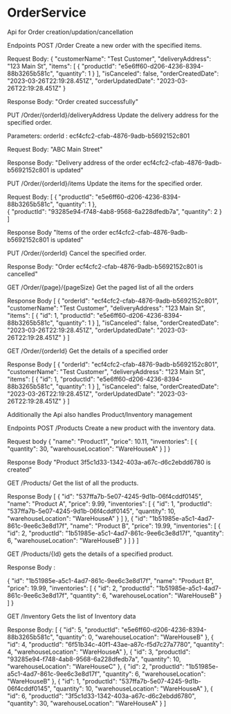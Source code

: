 # OrderService
Api for Order creation/updation/cancellation

Endpoints
POST /Order
Create a new order with the specified items.

Request Body:
{
  "customerName": "Test Customer",
  "deliveryAddress": "123 Main St",
  "items": [
    {
      "productId": "e5e6ff60-d206-4236-8394-88b3265b581c",
      "quantity": 1
    }
  ],
  "isCanceled": false,
  "orderCreatedDate": "2023-03-26T22:19:28.451Z",
  "orderUpdatedDate": "2023-03-26T22:19:28.451Z"
}

Response Body:
"Order created successfully"

PUT /Order/{orderId}/deliveryAddress
Update the delivery address for the specified order.

Parameters:
orderId  : ecf4cfc2-cfab-4876-9adb-b5692152c801

Request Body:
"ABC Main Street"

Response Body:
"Delivery address of the order ecf4cfc2-cfab-4876-9adb-b5692152c801 is updated"

PUT /Order/{orderId}/items
Update the items for the specified order.

Request Body:
[
{
    "productId": "e5e6ff60-d206-4236-8394-88b3265b581c",
    "quantity": 1
  },  
{
    "productId": "93285e94-f748-4ab8-9568-6a228dfedb7a",
    "quantity": 2
  }
]

Response Body
"Items of the order ecf4cfc2-cfab-4876-9adb-b5692152c801 is updated"

PUT /Order/{orderId}
Cancel the specified order.

Response Body:
"Order ecf4cfc2-cfab-4876-9adb-b5692152c801 is cancelled"

GET /Order/{page}/{pageSize}
Get the paged list of all the orders

Response Body
[
  {
    "orderId": "ecf4cfc2-cfab-4876-9adb-b5692152c801",
    "customerName": "Test Customer",
    "deliveryAddress": "123 Main St",
    "items": [
      {
        "id": 1,
        "productId": "e5e6ff60-d206-4236-8394-88b3265b581c",
        "quantity": 1
      }
    ],
    "isCanceled": false,
    "orderCreatedDate": "2023-03-26T22:19:28.451Z",
    "orderUpdatedDate": "2023-03-26T22:19:28.451Z"
  }
]

GET /Order/{orderId}
Get the details of a specified order

Response Body
[
  {
    "orderId": "ecf4cfc2-cfab-4876-9adb-b5692152c801",
    "customerName": "Test Customer",
    "deliveryAddress": "123 Main St",
    "items": [
      {
        "id": 1,
        "productId": "e5e6ff60-d206-4236-8394-88b3265b581c",
        "quantity": 1
      }
    ],
    "isCanceled": false,
    "orderCreatedDate": "2023-03-26T22:19:28.451Z",
    "orderUpdatedDate": "2023-03-26T22:19:28.451Z"
  }
]

Additionally the Api also handles Product/Inventory management

Endpoints
POST /Products
Create a new product with the inventory data.

Request body
{
  "name": "Product1",
  "price": 10.11,
  "inventories": [
    {
      "quantity": 30,
      "warehouseLocation": "WareHouseA"
    }
  ]
}

Response Body
"Product 3f5c1d33-1342-403a-a67c-d6c2ebdd6780 is created"

GET /Products/
Get the list of all the products.

Response Body
[
  {
    "id": "537ffa7b-5e07-4245-9d1b-06f4cddf0145",
    "name": "Product A",
    "price": 9.99,
    "inventories": [
      {
        "id": 1,
        "productId": "537ffa7b-5e07-4245-9d1b-06f4cddf0145",
        "quantity": 10,
        "warehouseLocation": "WareHouseA"
      }
    ]
  },
  {
    "id": "1b51985e-a5c1-4ad7-861c-9ee6c3e8d17f",
    "name": "Product B",
    "price": 19.99,
    "inventories": [
      {
        "id": 2,
        "productId": "1b51985e-a5c1-4ad7-861c-9ee6c3e8d17f",
        "quantity": 6,
        "warehouseLocation": "WareHouseB"
      }
    ]
  }
]

GET /Products/{Id}
gets the details of a specified product.

Response Body :

{
    "id": "1b51985e-a5c1-4ad7-861c-9ee6c3e8d17f",
    "name": "Product B",
    "price": 19.99,
    "inventories": [
      {
        "id": 2,
        "productId": "1b51985e-a5c1-4ad7-861c-9ee6c3e8d17f",
        "quantity": 6,
        "warehouseLocation": "WareHouseB"
      }
    ]
  }

GET /Inventory
Gets the list of Inventory data

Response Body:
[
  {
    "id": 5,
    "productId": "e5e6ff60-d206-4236-8394-88b3265b581c",
    "quantity": 0,
    "warehouseLocation": "WareHouseB"
  },
  {
    "id": 4,
    "productId": "6f51b34c-40f1-43ae-a87c-f5d7c27a7780",
    "quantity": 4,
    "warehouseLocation": "WareHouseA"
  },
  {
    "id": 3,
    "productId": "93285e94-f748-4ab8-9568-6a228dfedb7a",
    "quantity": 10,
    "warehouseLocation": "WareHouseC"
  },
  {
    "id": 2,
    "productId": "1b51985e-a5c1-4ad7-861c-9ee6c3e8d17f",
    "quantity": 6,
    "warehouseLocation": "WareHouseB"
  },
  {
    "id": 1,
    "productId": "537ffa7b-5e07-4245-9d1b-06f4cddf0145",
    "quantity": 10,
    "warehouseLocation": "WareHouseA"
  },
  {
    "id": 6,
    "productId": "3f5c1d33-1342-403a-a67c-d6c2ebdd6780",
    "quantity": 30,
    "warehouseLocation": "WareHouseA"
  }
]


